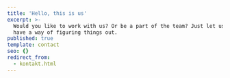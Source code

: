 ```yaml
---
title: 'Hello, this is us'
excerpt: >-
  Would you like to work with us? Or be a part of the team? Just let us know. We
  have a way of figuring things out.
published: true
template: contact
seo: {}
redirect_from:
  - kontakt.html
---
```

